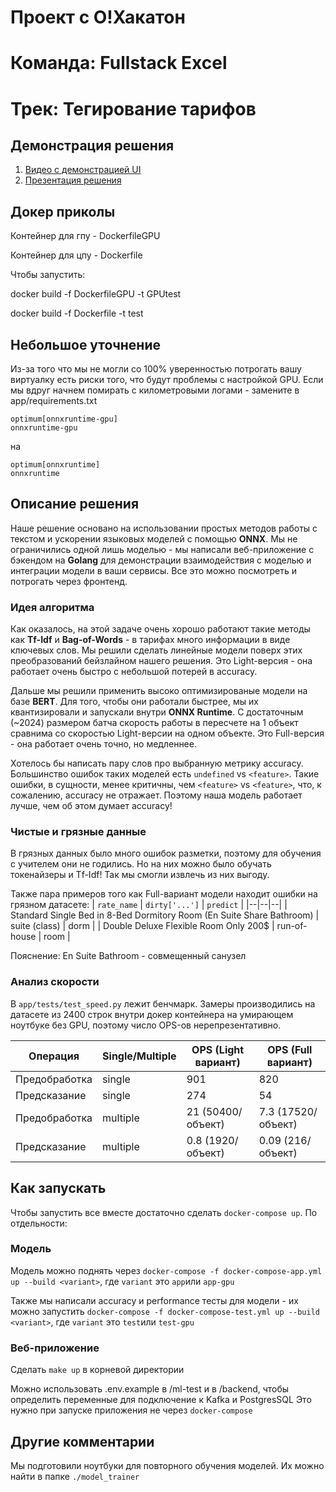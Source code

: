 # Проект с О!Хакатон
# Команда: Fullstack Excel
# Трек: Тегирование тарифов
## Демонстрация решения
1. [Видео с демонстрацией UI](https://drive.google.com/file/d/1HUae6sPYIHdbCdbew8UrupCY-CAXPMz9/view?usp=sharing)
2. [Презентация решения](https://github.com/ostrovok-hackathon-2024/fullstack-excel/blob/1c441ab47c09d58de207649f74998590c06d8e2d/presentation_FullStack.pdf)

## Докер приколы
Контейнер для гпу - DockerfileGPU

Контейнер для цпу - Dockerfile

Чтобы запустить:

docker build -f DockerfileGPU -t GPUtest

docker build -f Dockerfile -t test


## Небольшое уточнение

Из-за того что мы не могли со 100% уверенностью потрогать вашу виртуалку есть риски того, что будут проблемы с настройкой GPU. Если мы вдруг начнем помирать с километровыми логами - замените в app/requirements.txt 

```
optimum[onnxruntime-gpu]
onnxruntime-gpu
```

на 

```
optimum[onnxruntime]
onnxruntime
```

## Описание решения

Наше решение основано на использовании простых методов работы с текстом и ускорении языковых моделей с помощью **ONNX**. Мы не ограничились одной лишь моделью - мы написали веб-приложение с бэкендом на **Golang** для демонстрации взаимодействия с моделью и интеграции модели в ваши сервисы. Все это можно посмотреть и потрогать через фронтенд.

### Идея алгоритма

Как оказалось, на этой задаче очень хорошо работают такие методы как **Tf-Idf** и **Bag-of-Words** - в тарифах много информации в виде ключевых слов. Мы решили сделать линейные модели поверх этих преобразований бейзлайном нашего решения. Это Light-версия - она работает очень быстро с небольшой потерей в accuracy.

Дальше мы решили применить высоко оптимизированые модели на базе **BERT**. Для того, чтобы они работали быстрее, мы их квантизировали и запускали внутри **ONNX Runtime**. С достаточным (~2024) размером батча скорость работы в пересчете на 1 объект сравнима со скоростью Light-версии на одном объекте. Это Full-версия - она работает очень точно, но медленнее.

Хотелось бы написать пару слов про выбранную метрику accuracy. Большинство ошибок таких моделей есть `undefined` vs `<feature>`. Такие ошибки, в сущности, менее критичны, чем `<feature>` vs `<feature>`, что, к сожалению, accuracy не отражает. Поэтому наша модель работает лучше, чем об этом думает accuracy!

### Чистые и грязные данные

В грязных данных было много ошибок разметки, поэтому для обучения с учителем они не годились. Но на них можно было обучать токенайзеры и Tf-Idf! Так мы смогли извлечь из них выгоду.

Также пара примеров того как Full-вариант модели находит ошибки на грязном датасете:
| `rate_name` | `dirty['...']` | `predict` |
|--|--|--|
| Standard Single Bed in 8-Bed Dormitory Room (En Suite Share Bathroom) | suite (class) | dorm |
| Double Deluxe Flexible Room Only 200$ | run-of-house | room |

Пояснение: En Suite Bathroom - совмещенный санузел

### Анализ скорости

В `app/tests/test_speed.py` лежит бенчмарк. Замеры производились на датасете из 2400 строк внутри докер контейнера на умирающем ноутбуке без GPU, поэтому число OPS-ов нерепрезентативно. 


| Операция       | Single/Multiple | OPS (Light вариант) | OPS (Full вариант) |
|----------------|-----------------------------|------|----|
| Предобработка | single  | 901  | 820 | 
| Предсказание |    single   | 274 | 54 | 
| Предобработка | multiple  | 21 (50400/объект)  | 7.3 (17520/объект) |
| Предсказание | multiple  | 0.8 (1920/объект) | 0.09 (216/объект) |

## Как запускать

Чтобы запустить все вместе достаточно сделать `docker-compose up`. По отдельности:

### Модель

Модель можно поднять через `docker-compose -f docker-compose-app.yml up --build <variant>`, где `variant` это `app`или `app-gpu` 

Также мы написали accuracy и performance тесты для модели - их можно запустить `docker-compose -f docker-compose-test.yml up --build <variant>`, где `variant` это `test`или `test-gpu`

### Веб-приложение

Сделать `make up` в корневой директории

Можно использовать .env.example в /ml-test и в /backend, чтобы определить переменные для подключение к Kafka и PostgresSQL
Это нужно при запуске приложения не через `docker-compose`

## Другие комментарии

Мы подготовили ноутбуки для повторного обучения моделей. Их можно найти в папке `./model_trainer`
